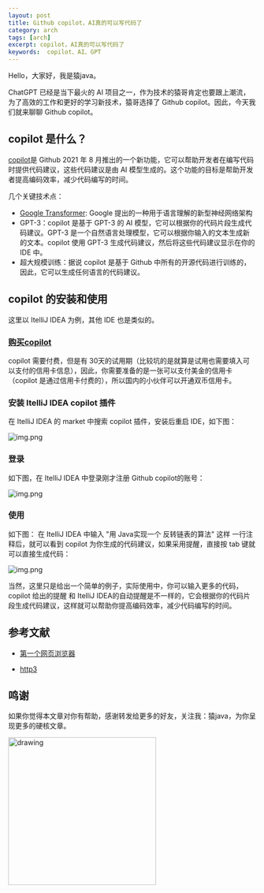 ```yaml
---
layout: post
title: Github copilot，AI真的可以写代码了
category: arch
tags: [arch]
excerpt: copilot，AI真的可以写代码了
keywords:  copilot、AI、GPT
---
```


Hello，大家好，我是猿java。

ChatGPT 已经是当下最火的 AI 项目之一，作为技术的猿哥肯定也要跟上潮流，为了高效的工作和更好的学习新技术，猿哥选择了 Github copilot。因此，今天我们就来聊聊 Github copilot。

## copilot 是什么？

[copilot](https://github.com/features/copilot)是 Github 2021 年 8 月推出的一个新功能，它可以帮助开发者在编写代码时提供代码建议，这些代码建议是由 AI 模型生成的。这个功能的目标是帮助开发者提高编码效率，减少代码编写的时间。

几个关键技术点：
- [Google Transformer](https://ai.googleblog.com/2017/08/transformer-novel-neural-network.html): Google 提出的一种用于语言理解的新型神经网络架构
- GPT-3：copilot 是基于 GPT-3 的 AI 模型，它可以根据你的代码片段生成代码建议。GPT-3 是一个自然语言处理模型，它可以根据你输入的文本生成新的文本。copilot 使用 GPT-3 生成代码建议，然后将这些代码建议显示在你的 IDE 中。
- 超大规模训练：据说 copilot 是基于 Github 中所有的开源代码进行训练的，因此，它可以生成任何语言的代码建议。


## copilot 的安装和使用

这里以 ItelliJ IDEA 为例，其他 IDE 也是类似的。

###  [购买copilot](https://github.com/github-copilot/signup)

copilot 需要付费，但是有 30天的试用期（比较坑的是就算是试用也需要填入可以支付的信用卡信息），因此，你需要准备的是一张可以支付美金的信用卡（copilot 是通过信用卡付费的），所以国内的小伙伴可以开通双币信用卡。

### 安装 ItelliJ IDEA copilot 插件

在 ItelliJ IDEA 的 market 中搜索 copilot 插件，安装后重启 IDE，如下图：

![img.png](http://127.0.0.1:4000/assets/md/java/ItelliJIDEA-copilot.png)


### 登录

如下图，在 ItelliJ IDEA 中登录刚才注册 Github copilot的账号：

![img.png](http://127.0.0.1:4000/assets/md/java/ItelliJIDEA-copilot-login.png)

### 使用

如下图： 在 ItelliJ IDEA 中输入 "用 Java实现一个 反转链表的算法" 这样 一行注释后，就可以看到 copilot 为你生成的代码建议，如果采用提醒，直接按 tab 键就可以直接生成代码：

![img.png](http://127.0.0.1:4000/assets/md/java/ItelliJIDEA-copilot-use.png)

当然，这里只是给出一个简单的例子，实际使用中，你可以输入更多的代码，copilot 给出的提醒 和 ItelliJ IDEA的自动提醒是不一样的，它会根据你的代码片段生成代码建议，这样就可以帮助你提高编码效率，减少代码编写的时间。



##

## 参考文献

- [第一个网页浏览器](http://info.cern.ch/hypertext/WWW/TheProject.html)

- [http3](https://kinsta.com/blog/http3/)

## 鸣谢

如果你觉得本文章对你有帮助，感谢转发给更多的好友，关注我：猿java，为你呈现更多的硬核文章。

<img src="https://yuanjava.cn/assets/img/pub.jpg" alt="drawing" style="width:300px;"/>
